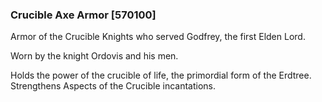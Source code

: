 ### Crucible Axe Armor [570100]

Armor of the Crucible Knights who served Godfrey, the first Elden Lord.

Worn by the knight Ordovis and his men.

Holds the power of the crucible of life, the primordial form of the Erdtree. Strengthens Aspects of the Crucible incantations.